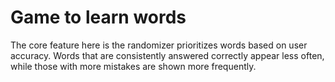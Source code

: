 # Game to learn words

The core feature here is the randomizer prioritizes words based on user accuracy. Words that are consistently answered correctly appear less often, while those with more mistakes are shown more frequently.
